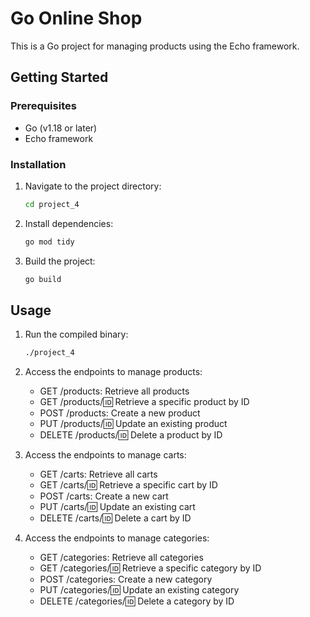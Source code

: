 # Go Online Shop

This is a Go project for managing products using the Echo framework.

## Getting Started

### Prerequisites
- Go (v1.18 or later)
- Echo framework

### Installation
1. Navigate to the project directory:

    ```bash
    cd project_4
    ```

2. Install dependencies:

    ```bash
    go mod tidy
    ```

3. Build the project:

    ```bash
    go build
    ```

## Usage
1. Run the compiled binary:

    ```bash
    ./project_4
    ```

2. Access the endpoints to manage products:

    - GET /products: Retrieve all products
    - GET /products/:id: Retrieve a specific product by ID
    - POST /products: Create a new product
    - PUT /products/:id: Update an existing product
    - DELETE /products/:id: Delete a product by ID

3. Access the endpoints to manage carts:

    - GET /carts: Retrieve all carts
    - GET /carts/:id: Retrieve a specific cart by ID
    - POST /carts: Create a new cart
    - PUT /carts/:id: Update an existing cart
    - DELETE /carts/:id: Delete a cart by ID

4. Access the endpoints to manage categories:

    - GET /categories: Retrieve all categories
    - GET /categories/:id: Retrieve a specific category by ID
    - POST /categories: Create a new category
    - PUT /categories/:id: Update an existing category
    - DELETE /categories/:id: Delete a category by ID
